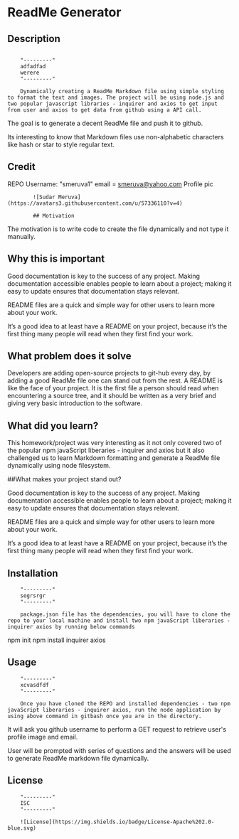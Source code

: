# ReadMe Generator

## Description

## 
        
        "---------"
        adfadfad 
        werere
        "---------"
        
        Dynamically creating a ReadMe Markdown file using simple styling to format the text and images. The project will be using node.js and two popular javascript libraries - inquirer and axios to get input from user and axios to get data from github using a API call.

The goal is to generate a decent ReadMe file and push it to github.

Its interesting to know that Markdown files use non-alphabetic characters like hash or star to style regular text.

## Credit

REPO Username: "smeruva1"
        email = smeruva@yahoo.com
        Profile pic

            ![Sudar Meruva](https://avatars3.githubusercontent.com/u/57336110?v=4)

            ## Motivation

The motivation is to write code to create the file dynamically and not type it manually. 

## Why this is important

Good documentation is key to the success of any project. Making documentation accessible enables people to learn about a project; making it easy to update ensures that documentation stays relevant.

README files are a quick and simple way for other users to learn more about your work.

It’s a good idea to at least have a README on your project, because it’s the first thing many people will read when they first find your work.

## What problem does it solve

Developers are adding open-source projects to git-hub every day, by adding a good ReadMe file one can stand out from the rest. 
A README is like the face of your project. It is the first file a person should read when encountering a source tree, and it should be written as a very brief and giving very basic introduction to the software.

## What did you learn? 

This homework/project was very interesting as it not only covered two of the popular npm javaScript liberaries - inquirer and axios but it also challenged us to learn Markdown formatting and generate a ReadMe file dynamically using node filesystem.

##What makes your project stand out?

Good documentation is key to the success of any project. Making documentation accessible enables people to learn about a project; making it easy to update ensures that documentation stays relevant.

README files are a quick and simple way for other users to learn more about your work.

It’s a good idea to at least have a README on your project, because it’s the first thing many people will read when they first find your work.

## Installation
        
        "---------"
        segrsrgr
        "---------"
        
        package.json file has the dependencies, you will have to clone the repo to your local machine and install two npm javaScript liberaries - inquirer axios by running below commands

npm init
npm install inquirer axios

## Usage
        
        "---------"
        xcvasdfdf
        "---------"
        
        Once you have cloned the REPO and installed dependencies - two npm javaScript liberaries - inquirer axios, run the node application by using above command in gitbash once you are in the directory.

It will ask you github username to perform a GET request to retrieve user's profile image and email. 

User will be prompted with series of questions and the answers will be used to generate ReadMe markdown file dynamically.

## License


        
        "---------"
        ISC
        "---------"

        ![License](https://img.shields.io/badge/License-Apache%202.0-blue.svg)